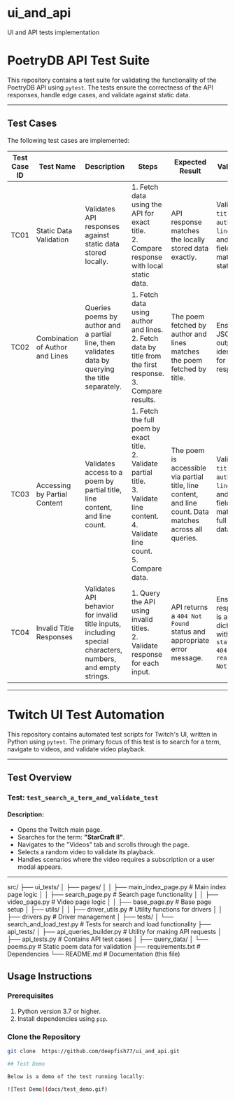# ui_and_api
UI and API tests implementation
# PoetryDB API Test Suite

This repository contains a test suite for validating the functionality of the PoetryDB API using `pytest`. The tests ensure the correctness of the API responses, handle edge cases, and validate against static data.

---

## Test Cases

The following test cases are implemented:

| Test Case ID | Test Name                         | Description                                                                                                       | Steps                                                                                                           | Expected Result                                                                                                     | Validation                                                                                                           |
|--------------|-----------------------------------|-------------------------------------------------------------------------------------------------------------------|----------------------------------------------------------------------------------------------------------------|---------------------------------------------------------------------------------------------------------------------|---------------------------------------------------------------------------------------------------------------------|
| TC01         | Static Data Validation           | Validates API responses against static data stored locally.                                                       | 1. Fetch data using the API for exact title.<br>2. Compare response with local static data.                     | API response matches the locally stored data exactly.                                                               | Validate `title`, `author`, `linecount`, and `lines` fields match the static data.                                   |
| TC02         | Combination of Author and Lines  | Queries poems by author and a partial line, then validates data by querying the title separately.                 | 1. Fetch data using author and lines.<br>2. Fetch data by title from the first response.<br>3. Compare results. | The poem fetched by author and lines matches the poem fetched by title.                                             | Ensure JSON output is identical for both responses.                                                                 |
| TC03         | Accessing by Partial Content     | Validates access to a poem by partial title, line content, and line count.                                        | 1. Fetch the full poem by exact title.<br>2. Validate partial title.<br>3. Validate line content.<br>4. Validate line count.<br>5. Compare data. | The poem is accessible via partial title, line content, and line count. Data matches across all queries.            | Validate `title`, `author`, `linecount`, and `lines` fields match the full poem data.                                |
| TC04         | Invalid Title Responses          | Validates API behavior for invalid title inputs, including special characters, numbers, and empty strings.        | 1. Query the API using invalid titles.<br>2. Validate response for each input.                                  | API returns a `404 Not Found` status and appropriate error message.                                                 | Ensure response is a dictionary with `status: 404` and `reason: Not found`.                                         |

---




# Twitch UI Test Automation

This repository contains automated test scripts for Twitch's UI, written in Python using `pytest`. The primary focus of this test is to search for a term, navigate to videos, and validate video playback.

---

## **Test Overview**

### Test: `test_search_a_term_and_validate_test`

#### Description:
- Opens the Twitch main page.
- Searches for the term: **"StarCraft II"**.
- Navigates to the "Videos" tab and scrolls through the page.
- Selects a random video to validate its playback.
- Handles scenarios where the video requires a subscription or a user modal appears.

---

src/
├── ui_tests/
│   ├── pages/
│   │   ├── main_index_page.py        # Main index page logic
│   │   ├── search_page.py            # Search page functionality
│   │   ├── video_page.py             # Video page logic
│   │   ├── base_page.py              # Base page setup
│   ├── utils/
│   │   ├── driver_utils.py           # Utility functions for drivers
│   │   ├── drivers.py                # Driver management
│   ├── tests/
│       └── search_and_load_test.py   # Tests for search and load functionality
├── api_tests/
│   ├── api_queries_builder.py        # Utility for making API requests
│   ├── api_tests.py                  # Contains API test cases
│   ├── query_data/
│       └── poems.py                  # Static poem data for validation
├── requirements.txt                  # Dependencies
└── README.md                         # Documentation (this file)

## Usage Instructions

### Prerequisites

1. Python version 3.7 or higher.
2. Install dependencies using `pip`.

### Clone the Repository

```bash
git clone  https://github.com/deepfish77/ui_and_api.git

## Test Demo

Below is a demo of the test running locally:

![Test Demo](docs/test_demo.gif)